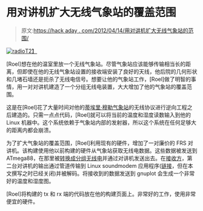 # 用对讲机扩大无线气象站的覆盖范围

> 原文:[https://hack aday . com/2012/04/14/用对讲机扩大无线气象站的范围/](https://hackaday.com/2012/04/14/extending-the-range-of-wireless-weather-stations-with-walkie-talkies/)

[![](../Images/f0582b6289c60c0ea0f5126143fb71e4.png "radio")T2】](http://hackaday.com/wp-content/uploads/2012/04/radio.jpg)

[Roel]想在他的温室里放一个无线气象站。尽管气象站应该能够传输相当长的距离，但即使在他的无线气象站设置的接收端安装了良好的天线，他后院的几何形状和几堵石墙还是扼杀了无线电信号。想要让他的气象站工作，[Roel]做了明智的事情，用一对对讲机建造了一个分组无线电装置，大大增加了他的气象站的覆盖范围。

这是在[Roel]花了大量时间对他的[蒂埃里·穆勒气象站](http://www.alibaba.com/product-tp/112919034/Wireless_weather_station_with_outdoor_unit.html)的无线协议进行逆向工程之后建造的。只需一点点代码，[Roel]就可以将当前的温度和湿度读数输入到他的 Linux 机器中。这个系统依赖于气象站内部的发射器，所以这个系统在任何足够大的距离内都会崩溃。

为了扩大气象站的覆盖范围，[Roel]利用现有的硬件，增加了一对廉价的 FRS 对讲机。该构建使用他以前构建的硬件从气象站获取无线电数据。这些数据被发送到 ATmega88，在那里被[转换成分组无线电](http://roel.reijerse.net/repeater/#part1)并通过对讲机发送出去。在[接收方](http://roel.reijerse.net/repeater/#part2)，第二台对讲机的输出通过管道传输到 Linux soundmodem 应用程序([链接](http://www.baycom.org/~tom/ham/soundmodem/)，但在本文撰写之时已经关闭)并被解码。将接收到的数据发送到 gnuplot 会生成一个非常好的温度和湿度图。

[Roel]将构建的 tx 和 rx 端的代码放在他的构建页面上。非常好的工作，使用非常便宜的硬件。
